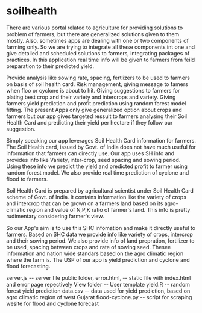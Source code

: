 # soilhealth

There are various portal related to agriculture for providing solutions to problem of farmers, but there are generalized solutions given to them mostly. Also, sometimes apps are dealing with one or two components of farming only. So we are trying to integrate all these components int one and give detailed and scheduled solutions to farmers, integrating packages of practices. In this application real time info will be given to farmers from feild preparation to their predicted yield.

Provide analysis like sowing rate, spacing, fertlizers to be used to farmers on basis of soil health card.
Risk management, giving message to famers when floo or cyclone is about to hit.
Giving suggestions to farmers for plating best crop and their variety and intercrops and variety.
Giving farmers yield prediction and profit prediction using random forest model fitting.
The present Apps only give generalized option about crops and farmers but our app gives targeted ressult to farmers analysing their Soil Health Card and predicting their yield per hectare if they follow our suggestion.

Simply speaking our app leverages Soil Health Card information for farmers. The Soil Health card, issued by Govt. of India does not have much useful for information that farmers can directly use. Our app uses SH info and provides info like Variety, inter-crop, seed spacing and sowing period. Using these info we predict the yield and predicted profit to farmer using random forest model. We also provide real time prediction of cyclone and flood to farmers.


Soil Health Card is prepared by agricultural scientist under Soil Health Card scheme of Govt. of India. It contains information like the variety of crops and intercrop that can be grown on a farmers land based on its agro-climatic region and value of N,P,K ratio of farmer's land. This info is pretty rudimentary considering farmer's view.

So our App's aim is to use this SHC infomation and make it directly useful to farmers. Based on SHC data we provide info like variety of crops, intercrop and their sowing period. We also provide info of land prepration, fertilizer to be used, spacing between crops and rate of sowing seed. Thesee information and nation wide standars based on the agro climatic region where the farm is. The USP of our app is yield prediction and cyclone and flood forecasting.



server.js -- server file
public folder, error.html, -- static file with index.html and error page repectively
View folder -- User template
yield.R -- random forest yield prediction
data.csv -- data used for yield prediction, based on agro climatic region of west Gujarat
flood-cyclone.py -- script for scraping wesite for flood and cyclone forecast
